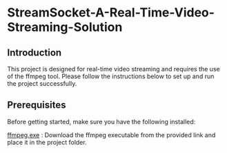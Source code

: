 # StreamSocket-A-Real-Time-Video-Streaming-Solution

## Introduction
This project is designed for real-time video streaming and requires the use of the ffmpeg tool. Please follow the instructions below to set up and run the project successfully.

## Prerequisites
Before getting started, make sure you have the following installed:

<a href="https://github.com/BtbN/FFmpeg-Builds/releases">ffmpeg.exe</a> : Download the ffmpeg executable from the provided link and place it in the project folder.
